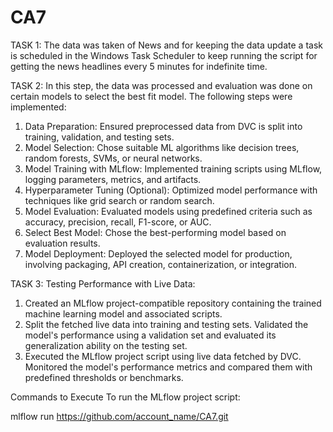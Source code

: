 # CA7

TASK 1:
The data was taken of News and for keeping the data update a task is scheduled in the Windows Task Scheduler to keep running the script for getting the news headlines every 5 minutes for indefinite time.

TASK 2:
In this step, the data was processed and evaluation was done on certain models to select the best fit model. The following steps were implemented:
1. Data Preparation:
   Ensured preprocessed data from DVC is split into training, validation, and testing sets.
2. Model Selection:
   Chose suitable ML algorithms like decision trees, random forests, SVMs, or neural networks.
3. Model Training with MLflow:
   Implemented training scripts using MLflow, logging parameters, metrics, and artifacts.
4. Hyperparameter Tuning (Optional):
   Optimized model performance with techniques like grid search or random search.
5. Model Evaluation:
   Evaluated models using predefined criteria such as accuracy, precision, recall, F1-score, or AUC.
6. Select Best Model:
   Chose the best-performing model based on evaluation results.
7. Model Deployment:
   Deployed the selected model for production, involving packaging, API creation, containerization, or integration.


TASK 3:
Testing Performance with Live Data:

1. Created an MLflow project-compatible repository containing the trained machine learning model and associated scripts.
2. Split the fetched live data into training and testing sets. Validated the model's performance using a validation set and evaluated its generalization ability on the testing set.
3. Executed the MLflow project script using live data fetched by DVC. Monitored the model's performance metrics and compared them with predefined thresholds or benchmarks.

Commands to Execute
To run the MLflow project script:

mlflow run https://github.com/account_name/CA7.git






